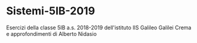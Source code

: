 # Sistemi-5IB-2019
Esercizi della classe 5IB a.s. 2018-2019 dell'istituto IIS Galileo Galilei Crema e approfondimenti di Alberto Nidasio
